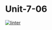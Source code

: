 # Unit-7-06
[![linter](https://github.com/Dorian-Ishimwe/Unit-7-06/workflows/linter/badge.svg)](https://github.com/marketplace/actions/super-linter)

